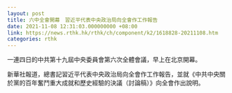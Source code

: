 ```yaml
---
layout: post
title: 六中全會開幕　習近平代表中央政治局向全會作工作報告
date: 2021-11-08 12:31:03.000000000 +08:00
link: https://news.rthk.hk/rthk/ch/component/k2/1618828-20211108.htm
categories: rthk
---
```


一連四日的中共第十九屆中央委員會第六次全體會議，早上在北京開幕。

新華社報道，總書記習近平代表中央政治局向全會作工作報告，並就《中共中央關於黨的百年奮鬥重大成就和歷史經驗的決議（討論稿）》向全會作出說明。
